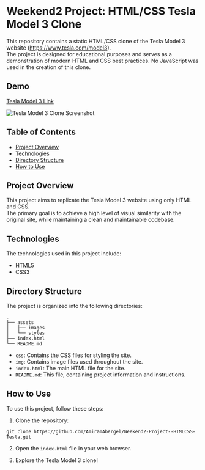 # Weekend2 Project: HTML/CSS Tesla Model 3 Clone

This repository contains a static HTML/CSS clone of the Tesla Model 3 website (https://www.tesla.com/model3).</br> The project is designed for educational purposes and serves as a demonstration of modern HTML and CSS best practices. No JavaScript was used in the creation of this clone.

## Demo
[Tesla Model 3 Link](https://iridescent-chaja-d57d9c.netlify.app/)

![Tesla Model 3 Clone Screenshot](https://user-images.githubusercontent.com/39462161/232223936-c321d171-5914-4c6a-ab76-55bef65cd240.png)



## Table of Contents

- [Project Overview](#project-overview)
- [Technologies](#technologies)
- [Directory Structure](#directory-structure)
- [How to Use](#how-to-use)

## Project Overview

This project aims to replicate the Tesla Model 3 website using only HTML and CSS.</br> The primary goal is to achieve a high level of visual similarity with the original site, while maintaining a clean and maintainable codebase.

## Technologies

The technologies used in this project include:

- HTML5
- CSS3

## Directory Structure

The project is organized into the following directories:
```
.
├── assets
│   ├── images
│   └── styles
├── index.html
└── README.md
```

- `css`: Contains the CSS files for styling the site.
- `img`: Contains image files used throughout the site.
- `index.html`: The main HTML file for the site.
- `README.md`: This file, containing project information and instructions.

## How to Use

To use this project, follow these steps:

1. Clone the repository:

` git clone https://github.com/AmiramAbergel/Weekend2-Project--HTMLCSS-Tesla.git `


2. Open the `index.html` file in your web browser.

3. Explore the Tesla Model 3 clone!



